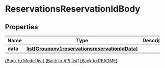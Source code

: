 # ReservationsReservationIdBody

## Properties
Name | Type | Description | Notes
------------ | ------------- | ------------- | -------------
**data** | [**list[Grouponv1reservationsreservationIdData]**](Grouponv1reservationsreservationIdData.md) |  | [optional] 

[[Back to Model list]](../README.md#documentation-for-models) [[Back to API list]](../README.md#documentation-for-api-endpoints) [[Back to README]](../README.md)

